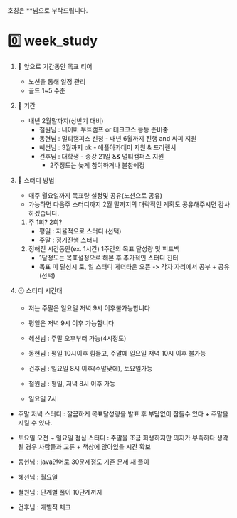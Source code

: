 호칭은 **님으로 부탁드립니다.
# 0️⃣ week_study
1. 📌 앞으로 기간동안 목표 티어
    - 노션을 통해 일정 관리 
    - 골드 1~5 수준

2. 📆 기간
    - 내년 2월말까지(상반기 대비)
        - 철원님 : 네이버 부트캠프 or 테크코스 등등 준비중
        - 동현님 : 멀티캠퍼스 신청 - 내년 6월까지 진행 and  싸피 지원
        - 혜선님 : 3월까지 ok - 애플아카데미 지원 & 프리랜서
        - 건후님 : 대학생 - 종강 21일 && 멀티캠퍼스 지원
            - 2주정도는 늦게 참여하거나 불참예정

3. 📖 스터디 방법
    - 매주 월요일까지 목표량 설정및 공유(노션으로 공유)
    - 가능하면 다음주 스터디까지 2월 말까지의 대략적인 계획도 공유해주시면 감사하겠습니다.
    1. 주 1회? 2회?
        - 평일 : 자율적으로 스터디 (선택) 
        - 주말 : 정기진행 스터디
    2. 정해진 시간동안(ex. 1시간) 1주간의 목표 달성량 및 피드백
        - 1달정도는 목표설정으로 해본 후 추가적인 스터디 진터
        - 목표 미 달성시 토, 일 스터디 게더타운 오픈 -> 각자 자리에서 공부 + 공유(선택)


4. 🕙 스터디 시간대
    - 저는 주말은 일요일 저녁 9시 이후불가능합니다
    - 평일은 저녁 9시 이후 가능합니다

    - 혜선님 : 주말 오후부터 가능(4시정도)
    - 동현님 : 평일 10시이후 힘들고, 주말에 일요일 저녁 10시 이후 불가능
    - 건후님 : 일요일 8시 이후(주말낮에), 토요일가능
    - 철원님 : 평일, 저녁 8시 이후 가능
    
    - 일요일 7시 


- 주말 저녁 스터디 : 깔끔하게 목표달성량을 발표 후 부담없이 잠들수 있다 + 주말을 지킬 수 있다.
- 토요일 오전 ~ 일요일 점심 스터디 : 주말을 조금 희생하지만 의지가 부족하다 생각 될 경우 사람들과 교류 + 책상에 앉아있을 시간 확보

- 동현님 : java언어로 30문제정도 기존 문제 재 풀이
- 혜선님 : 월요일 
- 철원님 : 단계별 풀이 10단계까지
- 건후님 : 개별적 체크 
